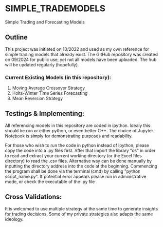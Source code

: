 # SIMPLE_TRADEMODELS
Simple Trading and Forecasting Models
## Outline
This project was initiated on 10/2022 and used as my own reference for simple trading models that already exist. The GitHub repository was created on 09/2024 for public use, yet not all models have been uploaded. The hub will be updated regularly (hopefully).

### Current Existing Models (in this repository):
1. Moving Average Crossover Strategy
2. Holts-Winter Time Series Forecasting
3. Mean Reversion Strategy

## Testings & Implementing:
All referencing models in this repository are coded in ipython. Idealy this should be run or either python, or even better C++.
The choice of Jupyter Notebook is simply for demonstrating purposes and readability.

For those who wish to run the code in python instead of ipython, please copy the code into a .py files first.
After that import the library "os" in order to read and extract your current working directory (or the Excel files directory) to read the .csv files.
Alternative way can be done manually by inputting the directory address into the code at the beginning.
Commencing the program shall be done via the terminal (cmd) by calling "python script_name.py".
If potential error appears please run in administrative mode, or check the executable of the .py file

## Cross Validations:
It is welcomed to use multiple strategy at the same time to generate insights for trading decisions. Some of my private strategies also adapts the same ideology.
